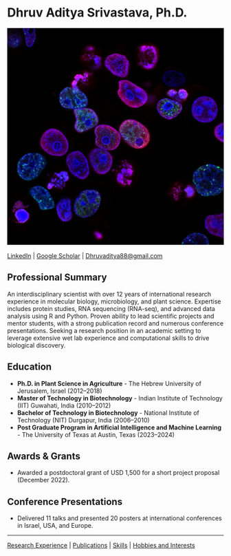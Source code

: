 # Dhruv Aditya Srivastava, Ph.D.

![Banner Image](Img_D/banner.jpg)

[LinkedIn](https://shorturl.at/9SPDi) | [Google Scholar](https://shorturl.at/hYrV9) | Dhruvaditya88@gmail.com

## Professional Summary
An interdisciplinary scientist with over 12 years of international research experience in molecular biology, microbiology, and plant science. Expertise includes protein studies, RNA sequencing (RNA-seq), and advanced data analysis using R and Python. Proven ability to lead scientific projects and mentor students, with a strong publication record and numerous conference presentations. Seeking a research position in an academic setting to leverage extensive wet lab experience and computational skills to drive biological discovery.

## Education
*   **Ph.D. in Plant Science in Agriculture** - The Hebrew University of Jerusalem, Israel (2012–2018)
*   **Master of Technology in Biotechnology** - Indian Institute of Technology (IIT) Guwahati, India (2010–2012)
*   **Bachelor of Technology in Biotechnology** - National Institute of Technology (NIT) Durgapur, India (2006–2010)
*   **Post Graduate Program in Artificial Intelligence and Machine Learning** - The University of Texas at Austin, Texas (2023–2024)

## Awards & Grants
*   Awarded a postdoctoral grant of USD 1,500 for a short project proposal (December 2022).

## Conference Presentations
*   Delivered 11 talks and presented 20 posters at international conferences in Israel, USA, and Europe.

---

[Research Experience](./research.md) | [Publications](./publications.md) | [Skills](./skills.md) | [Hobbies and Interests](./hobbies.md)

